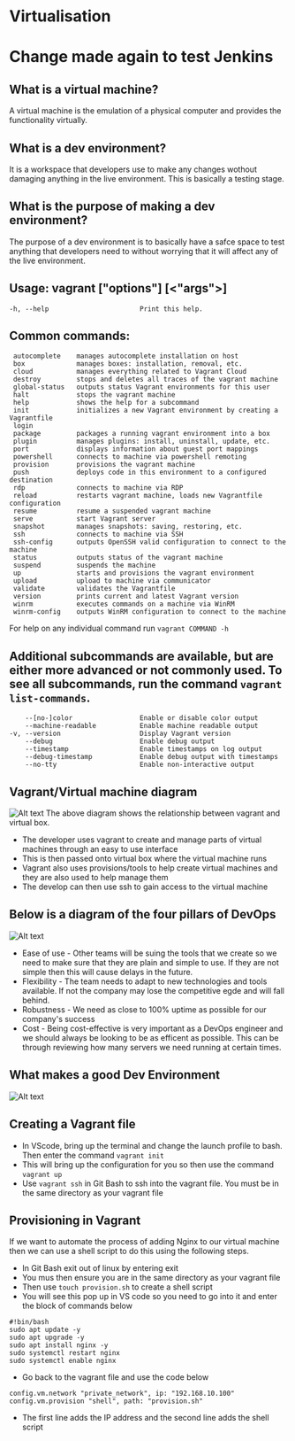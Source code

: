 # Virtualisation
# Change made again to test Jenkins
## What is a virtual machine?
A virtual machine is the emulation of a physical computer and provides the functionality virtually.

## What is a dev environment?
It is a workspace that developers use to make any changes wothout damaging anything in the live environment. This is basically a testing stage.

## What is the purpose of making a dev environment?
The purpose of a dev environment is to basically have a safce space to test anything that developers need to without worrying that it will affect any of the live environment.

## Usage: vagrant ["options"] <command> [<"args">]

    -h, --help                       Print this help.

## Common commands:
     autocomplete    manages autocomplete installation on host
     box             manages boxes: installation, removal, etc.
     cloud           manages everything related to Vagrant Cloud
     destroy         stops and deletes all traces of the vagrant machine
     global-status   outputs status Vagrant environments for this user
     halt            stops the vagrant machine
     help            shows the help for a subcommand
     init            initializes a new Vagrant environment by creating a Vagrantfile
     login
     package         packages a running vagrant environment into a box
     plugin          manages plugins: install, uninstall, update, etc.
     port            displays information about guest port mappings
     powershell      connects to machine via powershell remoting
     provision       provisions the vagrant machine
     push            deploys code in this environment to a configured destination
     rdp             connects to machine via RDP
     reload          restarts vagrant machine, loads new Vagrantfile configuration
     resume          resume a suspended vagrant machine
     serve           start Vagrant server
     snapshot        manages snapshots: saving, restoring, etc.
     ssh             connects to machine via SSH
     ssh-config      outputs OpenSSH valid configuration to connect to the machine
     status          outputs status of the vagrant machine
     suspend         suspends the machine
     up              starts and provisions the vagrant environment
     upload          upload to machine via communicator
     validate        validates the Vagrantfile
     version         prints current and latest Vagrant version
     winrm           executes commands on a machine via WinRM
     winrm-config    outputs WinRM configuration to connect to the machine

For help on any individual command run `vagrant COMMAND -h`

## Additional subcommands are available, but are either more advanced or not commonly used. To see all subcommands, run the command `vagrant list-commands`.
        --[no-]color                 Enable or disable color output
        --machine-readable           Enable machine readable output
    -v, --version                    Display Vagrant version
        --debug                      Enable debug output
        --timestamp                  Enable timestamps on log output
        --debug-timestamp            Enable debug output with timestamps
        --no-tty                     Enable non-interactive output

## Vagrant/Virtual machine diagram
![Alt text](Vagrant%20and%20virtual%20box%20diagram.png)
The above diagram shows the relationship between vagrant and virtual box.
* The developer uses vagrant to create and manage parts of virtual machines through an easy to use interface
* This is then passed onto virtual box where the virtual machine runs
* Vagrant also uses provisions/tools to help create virtual machines and they are also used to help manage them
* The develop can then use ssh to gain access to the virtual machine

## Below is a diagram of the four pillars of DevOps
![Alt text](DevOps%204%20pillars.png)
* Ease of use - Other teams will be suing the tools that we create so we need to make sure that they are plain and simple to use. If they are not simple then this will cause delays in the future.
* Flexibility - The team needs to adapt to new technologies and tools available. If not the company may lose the competitive egde and will fall behind.
* Robustness - We need as close to 100% uptime as possible for our company's success
* Cost - Being cost-effective is very important as a DevOps engineer and we should always be looking to be as efficent as possible. This can be through reviewing how many servers we need running at certain times.


## What makes a good Dev Environment
![Alt text](What%20makes%20a%20good%20dev%20environment%20diagram.png)

## Creating a Vagrant file
* In VScode, bring up the terminal and change the launch profile to bash. Then enter the command ```vagrant init```
* This will bring up the configuration for you so then use the command ```vagrant up```
* Use ```vagrant ssh``` in Git Bash to ssh into the vagrant file. You must be in the same directory as your vagrant file

## Provisioning in Vagrant
If we want to automate the process of adding Nginx to our virtual machine then we can use a shell script to do this using the following steps.
* In Git Bash exit out of linux by entering exit
* You mus then ensure you are in the same directory as your vagrant file
* Then use ```touch provision.sh``` to create a shell script 
* You will see this pop up in VS code so you need to go into it and enter the block of commands below
```
#!bin/bash
sudo apt update -y
sudo apt upgrade -y
sudo apt install nginx -y
sudo systemctl restart nginx
sudo systemctl enable nginx
```
* Go back to the vagrant file and use the code below
```
config.vm.network "private_network", ip: "192.168.10.100"
config.vm.provision "shell", path: "provision.sh"
```
* The first line adds the IP address and the second line adds the shell script
